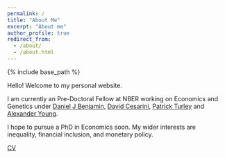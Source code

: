 ```yaml
---
permalink: /
title: "About Me"
excerpt: "About me"
author_profile: true
redirect_from: 
  - /about/
  - /about.html
---
```


{% include base_path %}

Hello! Welcome to my personal website.

I am currently an Pre-Doctoral Fellow at NBER working on Economics and Genetics under [Daniel J Benjamin](https://www.danieljbenjamin.com/), [David Cesarini](https://as.nyu.edu/content/nyu-as/as/faculty/david-cesarini.html), [Patrick Turley](https://www.paturley.com/) and [Alexander Young](https://geneticvariance.wordpress.com/).

I hope to pursue a PhD in Economics soon. My wider interests are inequality, financial inclusion, and monetary policy.

[CV]("files/cv.pdf")